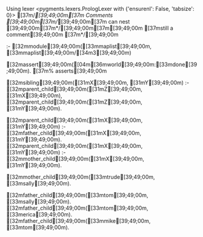 Using lexer <pygments.lexers.PrologLexer with {'ensurenl': False, 'tabsize': 0}>
[37m/*[39;49;00m[37m Comments [39;49;00m[37m/*[39;49;00m[37m can nest [39;49;00m[37m*/[39;49;00m[37m[39;49;00m
[37mstill a comment[39;49;00m
[37m*/[39;49;00m

:- [32mmodule[39;49;00m([33mmaplist[39;49;00m, [33mmaplist[39;49;00m/[34m3[39;49;00m)

[32massert[39;49;00m([04m[36mworld[39;49;00m:[33mdone[39;49;00m). [37m% asserts[39;49;00m

[32msibling[39;49;00m([31mX[39;49;00m, [31mY[39;49;00m)      :- [32mparent_child[39;49;00m([31mZ[39;49;00m, [31mX[39;49;00m), [32mparent_child[39;49;00m([31mZ[39;49;00m, [31mY[39;49;00m).

[32mparent_child[39;49;00m([31mX[39;49;00m, [31mY[39;49;00m) :- [32mfather_child[39;49;00m([31mX[39;49;00m, [31mY[39;49;00m).
[32mparent_child[39;49;00m([31mX[39;49;00m, [31mY[39;49;00m) :- [32mmother_child[39;49;00m([31mX[39;49;00m, [31mY[39;49;00m).

[32mmother_child[39;49;00m([33mtrude[39;49;00m, [33msally[39;49;00m).

[32mfather_child[39;49;00m([33mtom[39;49;00m, [33msally[39;49;00m).
[32mfather_child[39;49;00m([33mtom[39;49;00m, [33merica[39;49;00m).
[32mfather_child[39;49;00m([33mmike[39;49;00m, [33mtom[39;49;00m).
